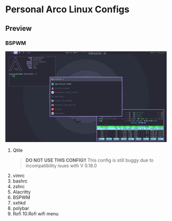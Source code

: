 # Personal Arco Linux Configs

## Preview

### BSPWM
![BSPWM](images/bspwm.jpg)

1. Qtile
    > **DO NOT USE THIS CONFIG!!**
    > This config is still buggy due to incompatibility isues with V 0.18.0 
2. vimrc
3. bashrc
4. zshrc
5. Alacritty
6. BSPWM
7. sxhkd
8. polybar
9. Rofi
10.Rofi wifi menu
